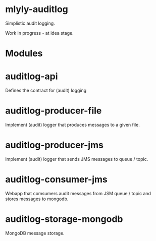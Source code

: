 mlyly-auditlog
==============

Simplistic audit logging.

Work in progress - at idea stage.


Modules
=======

auditlog-api
============

Defines the contract for (audit) logging


auditlog-producer-file
======================

Implement (audit) logger that produces messages to a given file.


auditlog-producer-jms
=====================

Implement (audit) logger that sends JMS messages to queue / topic.


auditlog-consumer-jms
=====================

Webapp that comsumers audit messages from JSM queue / topic and stores messages to mongodb.



auditlog-storage-mongodb
========================

MongoDB message storage.
